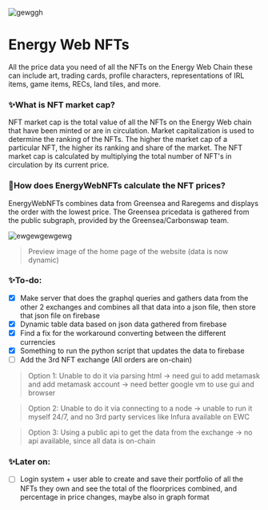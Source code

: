 ![gewggh](https://user-images.githubusercontent.com/67122764/177218297-703745a2-5090-4904-968c-89b252508ccc.png)
# Energy Web NFTs
All the price data you need of all the NFTs on the Energy Web Chain these can include art, trading cards, profile characters, representations of IRL items, game items, RECs, land tiles, and more.

### ✨What is NFT market cap?
NFT market cap is the total value of all the NFTs on the Energy Web chain that have been minted or are in circulation. Market capitalization is used to determine the ranking of the NFTs. The higher the market cap of a particular NFT, the higher its ranking and share of the market. The NFT market cap is calculated by multiplying the total number of NFT's in circulation by its current price.

### 🔢How does EnergyWebNFTs calculate the NFT prices?
EnergyWebNFTs combines data from Greensea and Raregems and displays the order with the lowest price. The Greensea pricedata is gathered from the public subgraph, provided by the Greensea/Carbonswap team.

![ewgewgewgewg](https://user-images.githubusercontent.com/67122764/179548776-90a97e5c-d747-4765-9b5b-355e08ef0322.png)
> Preview image of the home page of the website (data is now dynamic)

### ✨To-do:
- [x] Make server that does the graphql queries and gathers data from the other 2 exchanges and combines all that data into a json file, then store that json file on firebase
- [x] Dynamic table data based on json data gathered from firebase
- [x] Find a fix for the workaround converting between the different currencies
- [x] Something to run the python script that updates the data to firebase 
- [ ] Add the 3rd NFT exchange (All orders are on-chain)
> Option 1: Unable to do it via parsing html -> need gui to add metamask and add metamask account -> need better google vm to use gui and browser

> Option 2: Unable to do it via connecting to a node -> unable to run it myself 24/7, and no 3rd party services like Infura available on EWC

> Option 3: Using a public api to get the data from the exchange -> no api available, since all data is on-chain

### ✨Later on:
- [ ] Login system + user able to create and save their portfolio of all the NFTs they own and see the total of the floorprices combined, and percentage in price changes, maybe also in graph format
